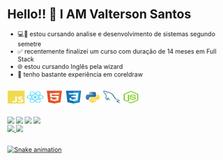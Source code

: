 <h1>Hello!! 👋 I AM Valterson Santos</h1>


- 💻📱 estou cursando analise e desenvolvimento de sistemas segundo semetre
- ✅ recentemente finalizei um curso com duração de 14 meses em Full Stack
- 🌐 estou cursando Inglês pela wizard
- 💎 tenho bastante experiência em coreldraw
  
##

<div style="display: inline_block">
  <img align="center" alt="valter-Js" height="30" width="40" src="https://raw.githubusercontent.com/devicons/devicon/master/icons/javascript/javascript-plain.svg">
  <img align="center" alt="valter-React" height="30" width="40" src="https://raw.githubusercontent.com/devicons/devicon/master/icons/react/react-original.svg">
  <img align="center" alt="valter-HTML" height="30" width="40" src="https://raw.githubusercontent.com/devicons/devicon/master/icons/html5/html5-original.svg">
  <img align="center" alt="valter-CSS" height="30" width="40" src="https://raw.githubusercontent.com/devicons/devicon/master/icons/css3/css3-original.svg">
  <img align="center" alt="valter-Python" height="30" width="40" src="https://raw.githubusercontent.com/devicons/devicon/master/icons/python/python-original.svg">
  <img align="center" alt="valter-Mysql" height="30" width="40" src="https://raw.githubusercontent.com/devicons/devicon/master/icons/mysql/mysql-original.svg">
  <img align="center" alt="valter-Nodejs" height="30" width="40" src="https://raw.githubusercontent.com/devicons/devicon/master/icons/nodejs/nodejs-original.svg">
</div>

  ##
  
<div> 
  <a href="https://www.instagram.com/walter096/" target="_blank"><img src="https://img.shields.io/badge/-Instagram-%23E4405F?style=for-the-badge&logo=instagram&logoColor=white" target="_blank"></a>
  <a href="https://www.linkedin.com/in/valterson-santos-730746261/" target="_blank"><img src="https://img.shields.io/badge/-LinkedIn-%230077B5?style=for-the-badge&logo=linkedin&logoColor=white" target="_blank"></a>
  <a href="https://mail.google.com/mail/u/0/?pli=1#inbox/" target="_blank"><img src="https://img.shields.io/badge/Gmail-D14836?style=for-the-badge&logo=gmail&logoColor=white" target="_blank"></a>
  <a href="https://wa.me/5585997857108" target="_blank"><img src="https://img.shields.io/badge/WhatsApp-25D366?style=for-the-badge&logo=whatsapp&logoColor=white" target="_blank"></a>
  
  </div>

<div>
<a href="https://github.com/valtersonsantos&show">
<img height="180em" src="https://github-readme-stats.vercel.app/api?username=valtersonsantos&show-aqui&show_icons=true&theme=tokyonight"/>
<img height="180em" src="https://github-readme-stats.vercel.app/api/top-langs/?username=valtersonsantos&show=compact&langs_count=7&theme=tokyonight"/>
</div>

##

![Snake animation](https://github.com/ValtersonSantos/ValtersonSantos/blob/output/github-contribution-grid-snake.svg)


